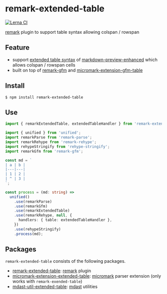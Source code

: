 # remark-extended-table

[![Lerna CI](https://github.com/wataru-chocola/remark-extended-table/actions/workflows/lerna-ci.js.yml/badge.svg)](https://github.com/wataru-chocola/remark-extended-table/actions/workflows/lerna-ci.js.yml)

[remark][] plugin to support table syntax allowing colspan / rowspan

[remark]: https://github.com/remarkjs/remark

## Feature

* support [extended table syntax][] of [markdown-preview-enhanced][] which allows colspan / rowspan cells
* built on top of [remark-gfm][] and [micromark-extension-gfm-table][]

[extended table syntax]: https://shd101wyy.github.io/markdown-preview-enhanced/#/markdown-basics?id=table
[markdown-preview-enhanced]: https://github.com/shd101wyy/markdown-preview-enhanced
[remark-gfm]: https://github.com/remarkjs/remark-gfm
[micromark-extension-gfm-table]: https://github.com/micromark/micromark-extension-gfm-table

## Install

```
$ npm install remark-extended-table
```

## Use

```typescript
import { remarkExtendedTable, extendedTableHandler } from 'remark-extended-table';

import { unified } from 'unified';
import remarkParse from 'remark-parse';
import remarkRehype from 'remark-rehype';
import rehypeStringify from 'rehype-stringify';
import remarkGfm from 'remark-gfm';

const md = `
| a | b |
|---|---|
| 1 | 2 |
| ^ | 3 |
`;

const process = (md: string) =>
  unified()
    .use(remarkParse)
    .use(remarkGfm)
    .use(remarkExtendedTable)
    .use(remarkRehype, null, {
      handlers: { table: extendedTableHandler },
    })
    .use(rehypeStringify)
    .process(md);
```

## Packages

`remark-extended-table` consists of the following packages.

* [remark-extended-table](packages/remark-extended-table): [remark][] plugin
* [micromark-extension-extended-table](packages/micromark-extension-extended-table): [micromark][] parser extension (only works with `remark-exended-table`)
* [mdast-util-extended-table](packages/mdast-util-extended-table): [mdast][] utilities

[micromark]: https://github.com/micromark/micromark
[mdast]: https://github.com/syntax-tree/mdast
[mdast-util-from-markdown]: https://github.com/syntax-tree/mdast-util-from-markdown
[mdast-util-to-markdown]: https://github.com/syntax-tree/mdast-util-to-markdown
[mdast-util-to-hast]: https://github.com/syntax-tree/mdast-util-to-hast